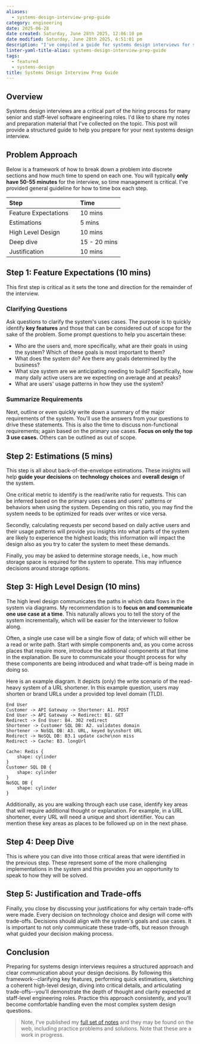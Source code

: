 ```yaml
---
aliases:
  - systems-design-interview-prep-guide
category: engineering
date: 2025-06-28
date created: Saturday, June 28th 2025, 12:06:10 pm
date modified: Saturday, June 28th 2025, 6:51:01 pm
description: "I've compiled a guide for systems design interviews for senior and staff-level engineers."
linter-yaml-title-alias: systems-design-interview-prep-guide
tags:
  - featured
  - systems-design
title: Systems Design Interview Prep Guide
---
```


## Overview

Systems design interviews are a critical part of the hiring process for many senior and staff-level software engineering roles. I'd like to share my notes and preparation material that I've collected on the topic. This post will provide a structured guide to help you prepare for your next systems design interview.

## Problem Approach

Below is a framework of how to break down a problem into discrete sections and how much time to spend on each one. You will typically **only have 50-55 minutes** for the interview, so time management is critical. I've provided general guideline for how to time box each step.

| Step                       | Time         |
|:------------------------- |:----------- |
| Feature Expectations       | 10 mins      |
| Estimations                | 5 mins       |
| High Level Design          | 10 mins      |
| Deep dive                  | 15 - 20 mins |
| Justification              | 10 mins      |

## Step 1: Feature Expectations (10 mins)

This first step is critical as it sets the tone and direction for the remainder of the interview.

### Clarifying Questions

Ask questions to clarify the system's uses cases. The purpose is to quickly identify **key features** and those that can be considered out of scope for the sake of the problem. Some prompt questions to help you ascertain these:

- Who are the users and, more specifically, what are their goals in using the system? Which of these goals is most important to them?
- What does the system do? Are there any goals determined by the business?
- What size system are we anticipating needing to build? Specifically, how many daily active users are we expecting on average and at peaks?
- What are users' usage patterns in how they use the system?

### Summarize Requirements

Next, outline or even quickly write down a summary of the major requirements of the system. You'll use the answers from your questions to drive these statements. This is also the time to discuss non-functional requirements; again based on the primary use cases. **Focus on only the top 3 use cases.** Others can be outlined as out of scope.

## Step 2: Estimations (5 mins)

This step is all about back-of-the-envelope estimations. These insights will help **guide your decisions** on **technology choices** and **overall design** of the system.

One critical metric to identify is the read/write ratio for requests. This can be inferred based on the primary uses cases and users' patterns or behaviors when using the system. Depending on this ratio, you may find the system needs to be optimized for reads over writes or vice versa.

Secondly, calculating requests per second based on daily active users and their usage patterns will provide you insights into what parts of the system are likely to experience the highest loads; this information will impact the design also as you try to cater the system to meet these demands.

Finally, you may be asked to determine storage needs, i.e., how much storage space is required for the system to operate. This may influence decisions around storage options.

## Step 3: High Level Design (10 mins)

The high level design communicates the paths in which data flows in the system via diagrams. My recommendation is to **focus on and communicate one use case at a time**. This naturally allows you to tell the story of the system incrementally, which will be easier for the interviewer to follow along.

Often, a single use case will be a single flow of data; of which will either be a read or write path. Start with simple components and, as you come across places that require more, introduce the additional components at that time in the explanation. Be sure to communicate your thought process for why these components are being introduced and what trade-off is being made in doing so.

Here is an example diagram. It depicts (only) the write scenario of the read-heavy system of a URL shortener. In this example question, users may shorten or brand URLs under a provided top level domain (TLD).

```d2
End User
Customer -> API Gateway -> Shortener: A1. POST
End User -> API Gateway -> Redirect: B1. GET
Redirect -> End User: B4. 302 redirect
Shortener -> Customer SQL DB: A2. validates domain
Shortener -> NoSQL DB: A3. URL, keyed by\nshort URL
Redirect -> NoSQL DB: B3.1 update cache\non miss
Redirect -> Cache: B3. longUrl

Cache: Redis {
	shape: cylinder
}
Customer SQL DB {
	shape: cylinder
}
NoSQL DB {
	shape: cylinder
}
```

Additionally, as you are walking through each use case, identify key areas that will require additional thought or explanation. For example, in a URL shortener, every URL will need a unique and short identifier. You can mention these key areas as places to be followed up on in the next phase.

## Step 4: Deep Dive

This is where you can dive into those critical areas that were identified in the previous step. These represent some of the more challenging implementations in the system and this provides you an opportunity to speak to how they will be solved.

## Step 5: Justification and Trade-offs

Finally, you close by discussing your justifications for why certain trade-offs were made. Every decision on technology choice and design will come with trade-offs. Decisions should align with the system's goals and use cases. It is important to not only communicate these trade-offs, but reason through what guided your decision making process.

## Conclusion

Preparing for systems design interviews requires a structured approach and clear communication about your design decisions. By following this framework--clarifying key features, performing quick estimations, sketching a coherent high-level design, diving into critical details, and articulating trade-offs--you'll demonstrate the depth of thought and clarity expected at staff-level engineering roles. Practice this approach consistently, and you'll become comfortable handling even the most complex system design questions.

> Note, I've published my [full set of notes](ttps://andrew-codes/github.io/interview-prep) and they may be found on the web, including practice problems and solutions. Note that these are a work in progress.
